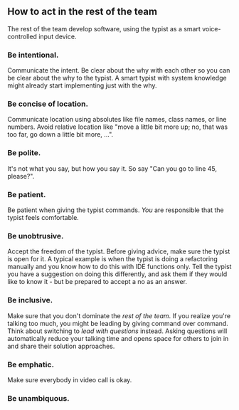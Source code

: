 ## How to act in the rest of the team

The rest of the team develop software, using the typist as a smart voice-controlled input device.

### Be intentional.
Communicate the intent.
Be clear about the why with each other so you can be clear about the why to the typist.
A smart typist with system knowledge might already start implementing just with the why.

### Be concise of location.
Communicate location using absolutes like file names, class names, or line numbers.
Avoid relative location like "move a little bit more up; no, that was too far, go down a little bit more, ...".

### Be polite.
It's not what you say, but how you say it.
So say "Can you go to line 45, please?".

### Be patient.
Be patient when giving the typist commands.
*You* are responsible that the typist feels comfortable.

### Be unobtrusive.
Accept the freedom of the typist.
Before giving advice, make sure the typist is open for it.
A typical example is when the typist is doing a refactoring manually and you know how to do this with IDE functions only.
Tell the typist you have a suggestion on doing this differently, and ask them if they would like to know it - but be prepared to accept a no as an answer.

### Be inclusive.
Make sure that you don't dominate the *rest of the team*.
If you realize you're talking too much, you might be leading by giving command over command. 
Think about switching to *lead with questions* instead.
Asking questions will automatically reduce your talking time and opens space for others to join in and share their solution approaches.

### Be emphatic.
Make sure everybody in video call is okay.

### Be unambiquous.



